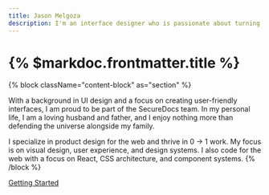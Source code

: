 ```yaml
---
title: Jason Melgoza
description: I'm an interface designer who is passionate about turning complex problems into simple and elegant solutions.
---
```


# {% $markdoc.frontmatter.title %}

{% block className="content-block" as="section" %}

With a background in UI design and a focus on creating user-friendly interfaces, I am proud to be part of the SecureDocs team. In my personal life, I am a loving husband and father, and I enjoy nothing more than defending the universe alongside my family.

I specialize in product design for the web and thrive in 0 → 1 work. My focus is on visual design, user experience, and design systems. I also code for the web with a focus on React, CSS architecture, and component systems.
{% /block %}

[Getting Started](/docs/getting-started)